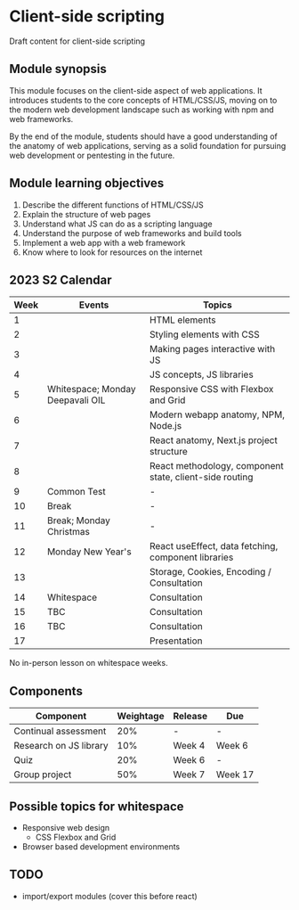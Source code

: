 # Client-side scripting

Draft content for client-side scripting

## Module synopsis

This module focuses on the client-side aspect of web applications. It introduces students to the core concepts of HTML/CSS/JS, moving on to the modern web development landscape such as working with npm and web frameworks.

By the end of the module, students should have a good understanding of the anatomy of web applications, serving as a solid foundation for pursuing web development or pentesting in the future.

## Module learning objectives

1. Describe the different functions of HTML/CSS/JS
2. Explain the structure of web pages
3. Understand what JS can do as a scripting language
4. Understand the purpose of web frameworks and build tools
5. Implement a web app with a web framework
6. Know where to look for resources on the internet

## 2023 S2 Calendar

| Week | Events                           | Topics                                                  |
| ---- | -------------------------------- | ------------------------------------------------------- |
| 1    |                                  | HTML elements                                           |
| 2    |                                  | Styling elements with CSS                               |
| 3    |                                  | Making pages interactive with JS                        |
| 4    |                                  | JS concepts, JS libraries                               |
| 5    | Whitespace; Monday Deepavali OIL | Responsive CSS with Flexbox and Grid                    |
| 6    |                                  | Modern webapp anatomy, NPM, Node.js                     |
| 7    |                                  | React anatomy, Next.js project structure                |
| 8    |                                  | React methodology, component state, client-side routing |
| 9    | Common Test                      | -                                                       |
| 10   | Break                            | -                                                       |
| 11   | Break; Monday Christmas          | -                                                       |
| 12   | Monday New Year's                | React useEffect, data fetching, component libraries     |
| 13   |                                  | Storage, Cookies, Encoding / Consultation               |
| 14   | Whitespace                       | Consultation                                            |
| 15   | TBC                              | Consultation                                            |
| 16   | TBC                              | Consultation                                            |
| 17   |                                  | Presentation                                            |

No in-person lesson on whitespace weeks.

## Components

| Component              | Weightage | Release | Due     |
| ---------------------- | --------- | ------- | ------- |
| Continual assessment   | 20%       | -       | -       |
| Research on JS library | 10%       | Week 4  | Week 6  |
| Quiz                   | 20%       | Week 6  | -       |
| Group project          | 50%       | Week 7  | Week 17 |

## Possible topics for whitespace

- Responsive web design
  - CSS Flexbox and Grid
- Browser based development environments

## TODO

- import/export modules (cover this before react)

